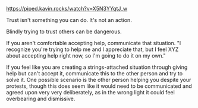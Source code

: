 https://piped.kavin.rocks/watch?v=X5N3YYqtJ_w

Trust isn't something you can do. It's not an action.

Blindly trying to trust others can be dangerous. 

If you aren't comfortable accepting help, communicate that situation. "I recognize you're trying to help me and I appreciate that, but I feel XYZ about accepting help right now, so I'm going to do it on my own."

If you feel like you are creating a strings-attached situation through giving help but can't accept it, communicate this to the other person and try to solve it. One possible scenario is the other person helping you despite your protests, though this does seem like it would need to be communicated and agreed upon very very deliberately, as in the wrong light it could feel overbearing and dismissive.
